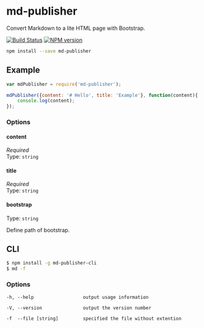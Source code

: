 # md-publisher

Convert Markdown to a lite HTML page with Bootstrap.

[![Build Status](https://travis-ci.org/cedced19/md-publisher.svg?branch=master)](https://travis-ci.org/cedced19/md-publisher)
[![NPM version](https://badge.fury.io/js/md-publisher.svg)](http://badge.fury.io/js/md-publisher)

```bash
npm install --save md-publisher
```

## Example

```js
var mdPublisher = require('md-publisher');

mdPublisher({content: '# Hello', title: 'Example'}, function(content){
    console.log(content);
});
```

### Options

#### content

*Required*  
Type: `string`

#### title

*Required*  
Type: `string`

#### bootstrap

Type: `string`  

Define path of bootstrap.

## CLI

```bash
$ npm install -g md-publisher-cli
$ md -f 
```

### Options

```
-h, --help                  output usage information

-V, --version               output the version number

-f  --file [string]         specified the file without extention
```